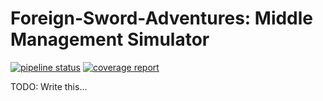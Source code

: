 # Foreign-Sword-Adventures: Middle Management Simulator

[![pipeline status](https://gitlab.com/gamestuff.info/xeno2/badges/master/pipeline.svg)](https://gitlab.com/gamestuff.info/xeno2/commits/master)
[![coverage report](https://gitlab.com/gamestuff.info/xeno2/badges/master/coverage.svg)](https://gitlab.com/gamestuff.info/xeno2/commits/master)

TODO: Write this...

